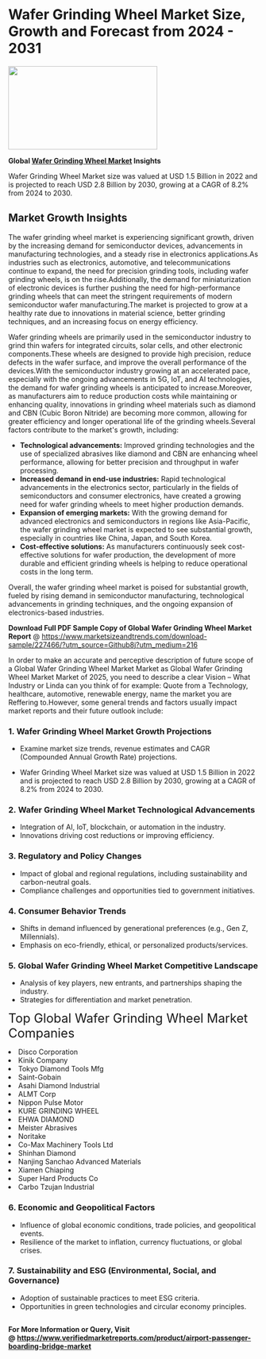 <H1>Wafer Grinding Wheel Market Size, Growth and Forecast from 2024 - 2031</H1><img class="aligncenter size-medium wp-image-584254" src="https://thirdeyenews.in/wp-content/uploads/2024/09/Global-Market-Research-300x168.jpeg" alt="" width="300" height="168" /><p><strong>Global&nbsp;<a href="https://www.marketsizeandtrends.com/download-sample/227466/?utm_source=Github8j?utm_medium=216">Wafer Grinding Wheel Market</a> Insights</strong></p><p>Wafer Grinding Wheel Market size was valued at USD 1.5 Billion in 2022 and is projected to reach USD 2.8 Billion by 2030, growing at a CAGR of 8.2% from 2024 to 2030.</p><p><h2>Market Growth Insights</h2> <p>The wafer grinding wheel market is experiencing significant growth, driven by the increasing demand for semiconductor devices, advancements in manufacturing technologies, and a steady rise in electronics applications.As industries such as electronics, automotive, and telecommunications continue to expand, the need for precision grinding tools, including wafer grinding wheels, is on the rise.Additionally, the demand for miniaturization of electronic devices is further pushing the need for high-performance grinding wheels that can meet the stringent requirements of modern semiconductor wafer manufacturing.The market is projected to grow at a healthy rate due to innovations in material science, better grinding techniques, and an increasing focus on energy efficiency.</p> <p>Wafer grinding wheels are primarily used in the semiconductor industry to grind thin wafers for integrated circuits, solar cells, and other electronic components.These wheels are designed to provide high precision, reduce defects in the wafer surface, and improve the overall performance of the devices.With the semiconductor industry growing at an accelerated pace, especially with the ongoing advancements in 5G, IoT, and AI technologies, the demand for wafer grinding wheels is anticipated to increase.Moreover, as manufacturers aim to reduce production costs while maintaining or enhancing quality, innovations in grinding wheel materials such as diamond and CBN (Cubic Boron Nitride) are becoming more common, allowing for greater efficiency and longer operational life of the grinding wheels.Several factors contribute to the market's growth, including: <ul> <li><strong>Technological advancements:</strong> Improved grinding technologies and the use of specialized abrasives like diamond and CBN are enhancing wheel performance, allowing for better precision and throughput in wafer processing.</li> <li><strong>Increased demand in end-use industries:</strong> Rapid technological advancements in the electronics sector, particularly in the fields of semiconductors and consumer electronics, have created a growing need for wafer grinding wheels to meet higher production demands.</li> <li><strong>Expansion of emerging markets:</strong> With the growing demand for advanced electronics and semiconductors in regions like Asia-Pacific, the wafer grinding wheel market is expected to see substantial growth, especially in countries like China, Japan, and South Korea.</li> <li><strong>Cost-effective solutions:</strong> As manufacturers continuously seek cost-effective solutions for wafer production, the development of more durable and efficient grinding wheels is helping to reduce operational costs in the long term.</li> </ul> <p>Overall, the wafer grinding wheel market is poised for substantial growth, fueled by rising demand in semiconductor manufacturing, technological advancements in grinding techniques, and the ongoing expansion of electronics-based industries.</p> <p><span class=""><strong>Download Full PDF Sample Copy of Global Wafer Grinding Wheel Market Report</strong> @ <a href="https://www.marketsizeandtrends.com/download-sample/227466/?utm_source=Github8j?utm_medium=216" target="_blank">https://www.marketsizeandtrends.com/download-sample/227466/?utm_source=Github8j?utm_medium=216</a></span></p><p>In order to make an accurate and perceptive description of future scope of a Global&nbsp;Wafer Grinding Wheel Market Market as Global&nbsp;Wafer Grinding Wheel Market Market of 2025, you need to describe a clear Vision &ndash; What Industry or Linda can you think of for example: Quote from a Technology, healthcare, automotive, renewable energy, name the market you are Reffering to.However, some general trends and factors usually impact market reports and their future outlook include:</p><h3>1.&nbsp;<strong>Wafer Grinding Wheel Market Growth Projections</strong></h3><ul><li>Examine market size trends, revenue estimates and CAGR (Compounded Annual Growth Rate) projections.</li><li><p>Wafer Grinding Wheel Market size was valued at USD 1.5 Billion in 2022 and is projected to reach USD 2.8 Billion by 2030, growing at a CAGR of 8.2% from 2024 to 2030.</p></li></ul><h3>2.&nbsp;<strong>Wafer Grinding Wheel Market Technological Advancements</strong></h3><ul><li>Integration of AI, IoT, blockchain, or automation in the industry.</li><li>Innovations driving cost reductions or improving efficiency.</li></ul><h3>3.&nbsp;<strong>Regulatory and Policy Changes</strong></h3><ul><li>Impact of global and regional regulations, including sustainability and carbon-neutral goals.</li><li>Compliance challenges and opportunities tied to government initiatives.</li></ul><h3>4.&nbsp;<strong>Consumer Behavior Trends</strong></h3><ul><li>Shifts in demand influenced by generational preferences (e.g., Gen Z, Millennials).</li><li>Emphasis on eco-friendly, ethical, or personalized products/services.</li></ul><h3>5.&nbsp;<strong>Global Wafer Grinding Wheel Market Competitive Landscape</strong></h3><ul><li>Analysis of key players, new entrants, and partnerships shaping the industry.</li><li>Strategies for differentiation and market penetration.</li></ul><p data-pm-slice="1 1 []"><span style="color: inherit; font-family: inherit; font-size: 25px;">Top Global Wafer Grinding Wheel Market Companies</span></p><div class="" data-test-id=""><p><li>Disco Corporation</li><li> Kinik Company</li><li> Tokyo Diamond Tools Mfg</li><li> Saint-Gobain</li><li> Asahi Diamond Industrial</li><li> ALMT Corp</li><li> Nippon Pulse Motor</li><li> KURE GRINDING WHEEL</li><li> EHWA DIAMOND</li><li> Meister Abrasives</li><li> Noritake</li><li> Co-Max Machinery Tools Ltd</li><li> Shinhan Diamond</li><li> Nanjing Sanchao Advanced Materials</li><li> Xiamen Chiaping</li><li> Super Hard Products Co</li><li> Carbo Tzujan Industrial</li></p></div><h3>6.&nbsp;<strong>Economic and Geopolitical Factors</strong></h3><ul><li>Influence of global economic conditions, trade policies, and geopolitical events.</li><li>Resilience of the market to inflation, currency fluctuations, or global crises.</li></ul><h3>7.&nbsp;<strong>Sustainability and ESG (Environmental, Social, and Governance)</strong></h3><ul><li>Adoption of sustainable practices to meet ESG criteria.</li><li>Opportunities in green technologies and circular economy principles.</li></ul><h2><strong style="font-size: 14px;">For More Information or Query, Visit @&nbsp;</strong><a style="background-color: #ffffff; font-size: 14px;" href="https://www.marketsizeandtrends.com/report/wafer-grinding-wheel-market/" target="_blank">https://www.verifiedmarketreports.com/product/airport-passenger-boarding-bridge-market</a></h2>